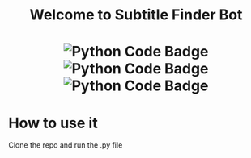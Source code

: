 <div align='center'>
  <h1>Welcome to Subtitle Finder Bot<h1/>
  
  
  ![Python Code Badge](https://img.shields.io/badge/-Python-blue?style=plastic&logo=Python&logoColor=white) ![Python Code Badge](https://img.shields.io/badge/Bot-Subtitle-orange)
  ![Python Code Badge](https://img.shields.io/badge/Downloads-.str-red)
</div>


# How to use it
Clone the repo and run the .py file

